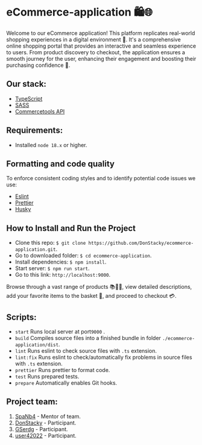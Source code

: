 # eCommerce-application 🛍️🌐

Welcome to our eCommerce application! This platform replicates real-world shopping experiences in a digital environment 🏪. It's a comprehensive online shopping portal that provides an interactive and seamless experience to users. From product discovery to checkout, the application ensures a smooth journey for the user, enhancing their engagement and boosting their purchasing confidence 🚀.

 ## Our stack:
 - [TypeScript](https://www.typescriptlang.org/)
 - [SASS](https://sass-lang.com/)
 - [Commercetools API](https://docs.commercetools.com/api/)


## Requirements:

- Installed `node 18.x` or higher.

## Formatting and code quality

To enforce consistent coding styles and to identify potential code issues we use:

- [Eslint](https://eslint.org/)
- [Prettier](https://prettier.io/)
- [Husky](https://typicode.github.io/husky/)

## How to Install and Run the Project

-   Clone this repo: `$ git clone https://github.com/DonStacky/ecommerce-application.git`.
-   Go to downloaded folder:  `$ cd ecommerce-application`.
-   Install dependencies:  `$ npm install`.
-   Start server:  `$ npm run start`.
-   Go to this link:  `http://localhost:9000`.

Browse through a vast range of products 📚👗👟, view detailed descriptions, add your favorite items to the basket 🛒, and proceed to checkout 💳.
 

## Scripts:
- `start` Runs local server at port`9000` .
- `build` Compiles source files into a finished bundle in folder `./ecommerce-application/dist`.
- `lint` Runs eslint to check source files with `.ts` extension.
- `lint:fix` Runs eslint to check/automatically fix problems  in source files with `.ts` extension.
- `prettier` Runs prettier to format code.
- `test` Runs prepared tests.
- `prepare` Automatically enables Git hooks.

## Project team:
1. [SpaNb4](https://github.com/SpaNb4) - Mentor of team.
2. [DonStacky](https://github.com/DonStacky) - Participant.
3. [GSerdg](https://github.com/GSerdg) - Participant.
4. [user42022](https://github.com/user42022) - Participant.

